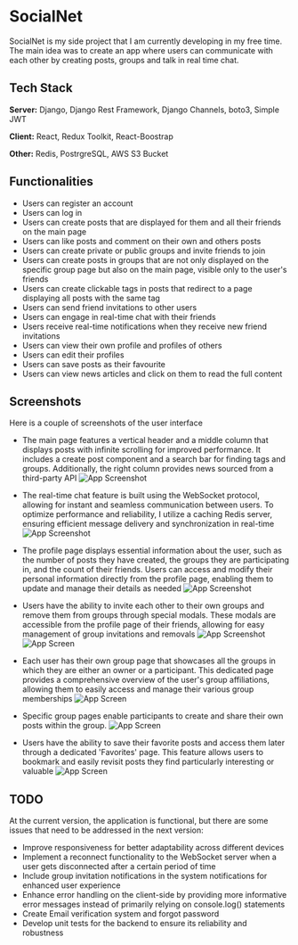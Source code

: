 
# SocialNet

SocialNet is my side project that I am currently developing in my free time. The main idea was to create an app where users can communicate with each other by creating posts, groups and talk in real time chat. 



## Tech Stack

**Server:** Django, Django Rest Framework, Django Channels, boto3, Simple JWT

**Client:** React, Redux Toolkit, React-Boostrap

**Other:** Redis, PostrgreSQL, AWS S3 Bucket


## Functionalities

- Users can register an account 
- Users can log in
- Users can create posts that are displayed for them and all their friends on the main page
- Users can like posts and comment on their own and others posts
- Users can create private or public groups and invite friends to join
- Users can create posts in groups that are not only displayed on the specific group page but also on the main page, visible only to the user's friends
- Users can create clickable tags in posts that redirect to a page displaying all posts with the same tag
- Users can send friend invitations to other users
- Users can engage in real-time chat with their friends
- Users receive real-time notifications when they receive new friend invitations
- Users can view their own profile and profiles of others
- Users can edit their profiles
- Users can save posts as their favourite
- Users can view news articles and click on them to read the full content


## Screenshots
Here is a couple of screenshots of the user interface

* The main page features a vertical header and a middle column that displays posts with infinite scrolling for improved performance. It includes a create post component and a search bar for finding tags and groups. Additionally, the right column provides news sourced from a third-party API
![App Screenshot](https://snipboard.io/Ow3a8R.jpg)

* The real-time chat feature is built using the WebSocket protocol, allowing for instant and seamless communication between users. To optimize performance and reliability, I utilize a caching Redis server, ensuring efficient message delivery and synchronization in real-time
![App Screenshot](https://snipboard.io/vplPf2.jpg)

* The profile page displays essential information about the user, such as the number of posts they have created, the groups they are participating in, and the count of their friends. Users can access and modify their personal information directly from the profile page, enabling them to update and manage their details as needed
![App Screenshot](https://snipboard.io/5x4i6y.jpg)

* Users have the ability to invite each other to their own groups and remove them from groups through special modals. These modals are accessible from the profile page of their friends, allowing for easy management of group invitations and removals
![App Screenshot](https://snipboard.io/hWZica.jpg)
![App Screen](https://snipboard.io/OyrRMJ.jpg)

* Each user has their own group page that showcases all the groups in which they are either an owner or a participant. This dedicated page provides a comprehensive overview of the user's group affiliations, allowing them to easily access and manage their various group memberships
![App Screen](https://snipboard.io/X3txkD.jpg)

* Specific group pages enable participants to create and share their own posts within the group. 
![App Screen](https://snipboard.io/EIpO6Q.jpg)

* Users have the ability to save their favorite posts and access them later through a dedicated 'Favorites' page. This feature allows users to bookmark and easily revisit posts they find particularly interesting or valuable
![App Screen](https://snipboard.io/P839jp.jpg)
## TODO
At the current version, the application is functional, but there are some issues that need to be addressed in the next version:
- Improve responsiveness for better adaptability across different devices
- Implement a reconnect functionality to the WebSocket server when a user gets disconnected after a certain period of time
- Include group invitation notifications in the system notifications for enhanced user experience
- Enhance error handling on the client-side by providing more informative error messages instead of primarily relying on console.log() statements
- Create Email verification system and forgot password
- Develop unit tests for the backend to ensure its reliability and robustness
